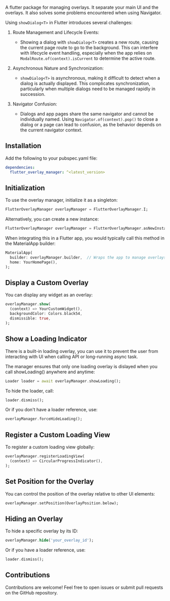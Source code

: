 A flutter package for managing overlays. It separate your main UI and the overlays. It also solves some problems encountered when using Navigator.

Using `showDialog<T>` in Flutter introduces several challenges:

1. Route Management and Lifecycle Events:
    - Showing a dialog with `showDialog<T>` creates a new route, causing the current page route to go to the background. This can interfere with lifecycle event handling, especially when the app relies on `ModalRoute.of(context).isCurrent` to determine the active route.

2. Asynchronous Nature and Synchronization:
    - `showDialog<T>` is asynchronous, making it difficult to detect when a dialog is actually displayed. This complicates synchronization, particularly when multiple dialogs need to be managed rapidly in succession.
    
3. Navigator Confusion:
    - Dialogs and app pages share the same navigator and cannot be individually named. Using `Navigator.of(context).pop()` to close a dialog or a page can lead to confusion, as the behavior depends on the current navigator context.

## Installation

Add the following to your pubspec.yaml file:

```yaml
dependencies:
  flutter_overlay_manager: ^<latest_version>
```

## Initialization

To use the overlay manager, initialize it as a singleton:
```dart
FlutterOverlayManager overlayManager = FlutterOverlayManager.I;
```
Alternatively, you can create a new instance:

```dart
FlutterOverlayManager overlayManager = FlutterOverlayManager.asNewInstance();
```

When integrating this in a Flutter app, you would typically call this method in the MaterialApp builder:

```dart
MaterialApp(
  builder: overlayManager.builder,  // Wraps the app to manage overlays
  home: YourHomePage(),
);
```
## Display a Custom Overlay

You can display any widget as an overlay:

```dart
overlayManager.show(
  (context) => YourCustomWidget(),
  backgroundColor: Colors.black54,
  dismissible: true,
);
```
## Show a Loading Indicator

There is a built-in loading overlay, you can use it to prevent the user from interacting with UI when calling API or long-running async task.

The manager ensures that only one loading overlay is dislayed when you call showLoading() anywhere and anytime: 

```dart
Loader loader = await overlayManager.showLoading();
```
To hide the loader, call:
```dart
loader.dismiss();
```
Or if you don't have a loader reference, use:

```dart
overlayManager.forceHideLoading();
```
## Register a Custom Loading View

To register a custom loading view globally:
```dart
overlayManager.registerLoadingView(
  (context) => CircularProgressIndicator(),
);
```

## Set Position for the Overlay

You can control the position of the overlay relative to other UI elements:
```dart
overlayManager.setPosition(OverlayPosition.below);
```

## Hiding an Overlay

To hide a specific overlay by its ID:

```dart
overlayManager.hide('your_overlay_id');
```

Or if you have a loader reference, use:

```dart
loader.dismiss();
```

## Contributions

Contributions are welcome! Feel free to open issues or submit pull requests on the GitHub repository.